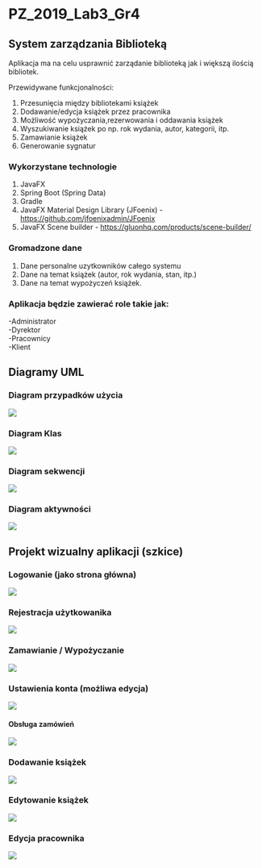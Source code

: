 # PZ_2019_Lab3_Gr4
## System zarządzania Biblioteką

Aplikacja ma na celu usprawnić zarządanie biblioteką jak i większą ilością bibliotek. 

Przewidywane funkcjonalności: 
1. Przesunięcia między bibliotekami książek
1. Dodawanie/edycja książek przez pracownika
1. Możliwość wypożyczania,rezerwowania i oddawania książek
1. Wyszukiwanie książek po np. rok wydania, autor, kategorii, itp.
1. Zamawianie książek
1. Generowanie sygnatur


### Wykorzystane technologie
1. JavaFX
1. Spring Boot (Spring Data)
1. Gradle
1. JavaFX Material Design Library (JFoenix) - https://github.com/jfoenixadmin/JFoenix
1. JavaFX Scene builder - https://gluonhq.com/products/scene-builder/

### Gromadzone dane
1. Dane personalne uzytkowników całego systemu
1. Dane na temat książek (autor, rok wydania, stan, itp.)
1. Dane na temat wypożyczeń książek.

### Aplikacja będzie zawierać role takie jak: 
-Administrator <br>
-Dyrektor<br>
-Pracownicy<br>
-Klient<br>

## Diagramy UML
### Diagram przypadków użycia
![](https://i.imgsafe.org/6a/6a68d23cb7.jpeg)

### Diagram Klas
![](https://i.imgsafe.org/c3/c317110318.jpeg)

### Diagram sekwencji
![](https://i.imgsafe.org/6a/6a5bbb5f92.jpeg)

### Diagram aktywności
![](https://i.imgsafe.org/c3/c31bc85309.jpeg)


## Projekt wizualny aplikacji (szkice)
### Logowanie (jako strona główna)
![](https://i.imgsafe.org/c1/c19d28cf7e.png)

### Rejestracja użytkowanika
![](https://i.imgsafe.org/c1/c19d7ea4b8.png)

### Zamawianie / Wypożyczanie
![](https://i.imgsafe.org/c1/c19e89b3c3.png)

### Ustawienia konta (możliwa edycja)
![](https://i.imgsafe.org/c1/c1488ca7c6.png)

#### Obsługa zamówień
![](https://i.imgsafe.org/c1/c14ef189d2.png)

### Dodawanie książek
![](https://i.imgsafe.org/c1/c15f0b7dd1.png)

### Edytowanie książek
![](https://i.imgsafe.org/c1/c166dd288f.png)


### Edycja pracownika
![](https://i.imgsafe.org/3a/3a48831d80.jpeg)


